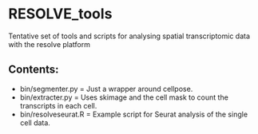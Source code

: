 # RESOLVE_tools
Tentative set of tools and scripts for analysing spatial transcriptomic data with the resolve platform

## Contents:
+ bin/segmenter.py = Just a wrapper around cellpose.
+ bin/extracter.py = Uses skimage and the cell mask to count the transcripts in each cell.
+ bin/resolveseurat.R = Example script for Seurat analysis of the single cell data.



